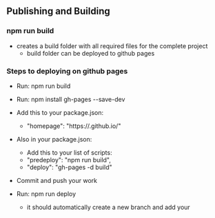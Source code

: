 ## Publishing and Building

### npm run build
  * creates a build folder with all required files for the complete project
    * build folder can be deployed to github pages

### Steps to deploying on github pages
  * Run: npm run build
  * Run: npm install gh-pages --save-dev
  * Add this to your package.json:
    * "homepage": "https://<username>.github.io/<repo-name>"

  * Also in your package.json:
    * Add this to your list of scripts:
    * "predeploy": "npm run build",
    * "deploy": "gh-pages -d build"

  * Commit and push your work
  * Run: npm run deploy
    * it should automatically create a new branch and add your 